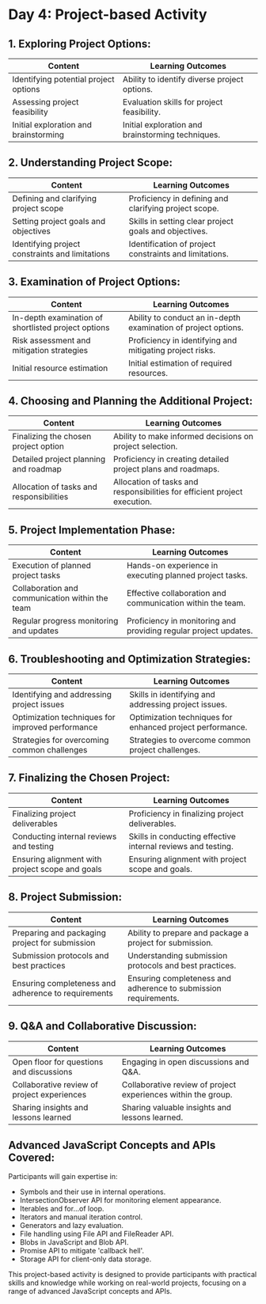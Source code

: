 # Day 4: Project-based Activity

## 1. Exploring Project Options:

| Content                               | Learning Outcomes                                      |
|---------------------------------------|--------------------------------------------------------|
| Identifying potential project options | Ability to identify diverse project options.            |
| Assessing project feasibility         | Evaluation skills for project feasibility.             |
| Initial exploration and brainstorming | Initial exploration and brainstorming techniques.     |

## 2. Understanding Project Scope:

| Content                               | Learning Outcomes                                      |
|---------------------------------------|--------------------------------------------------------|
| Defining and clarifying project scope | Proficiency in defining and clarifying project scope.  |
| Setting project goals and objectives  | Skills in setting clear project goals and objectives.  |
| Identifying project constraints and limitations | Identification of project constraints and limitations.|

## 3. Examination of Project Options:

| Content                               | Learning Outcomes                                      |
|---------------------------------------|--------------------------------------------------------|
| In-depth examination of shortlisted project options | Ability to conduct an in-depth examination of project options.|
| Risk assessment and mitigation strategies | Proficiency in identifying and mitigating project risks.|
| Initial resource estimation            | Initial estimation of required resources.              |

## 4. Choosing and Planning the Additional Project:

| Content                               | Learning Outcomes                                      |
|---------------------------------------|--------------------------------------------------------|
| Finalizing the chosen project option   | Ability to make informed decisions on project selection.|
| Detailed project planning and roadmap  | Proficiency in creating detailed project plans and roadmaps.|
| Allocation of tasks and responsibilities | Allocation of tasks and responsibilities for efficient project execution.|

## 5. Project Implementation Phase:

| Content                               | Learning Outcomes                                      |
|---------------------------------------|--------------------------------------------------------|
| Execution of planned project tasks     | Hands-on experience in executing planned project tasks.|
| Collaboration and communication within the team | Effective collaboration and communication within the team.|
| Regular progress monitoring and updates | Proficiency in monitoring and providing regular project updates.|

## 6. Troubleshooting and Optimization Strategies:

| Content                               | Learning Outcomes                                      |
|---------------------------------------|--------------------------------------------------------|
| Identifying and addressing project issues | Skills in identifying and addressing project issues.   |
| Optimization techniques for improved performance | Optimization techniques for enhanced project performance.|
| Strategies for overcoming common challenges | Strategies to overcome common project challenges.     |

## 7. Finalizing the Chosen Project:

| Content                               | Learning Outcomes                                      |
|---------------------------------------|--------------------------------------------------------|
| Finalizing project deliverables        | Proficiency in finalizing project deliverables.        |
| Conducting internal reviews and testing | Skills in conducting effective internal reviews and testing.|
| Ensuring alignment with project scope and goals | Ensuring alignment with project scope and goals.     |

## 8. Project Submission:

| Content                               | Learning Outcomes                                      |
|---------------------------------------|--------------------------------------------------------|
| Preparing and packaging project for submission | Ability to prepare and package a project for submission.|
| Submission protocols and best practices | Understanding submission protocols and best practices.|
| Ensuring completeness and adherence to requirements | Ensuring completeness and adherence to submission requirements.|

## 9. Q&A and Collaborative Discussion:

| Content                               | Learning Outcomes                                      |
|---------------------------------------|--------------------------------------------------------|
| Open floor for questions and discussions | Engaging in open discussions and Q&A.                  |
| Collaborative review of project experiences | Collaborative review of project experiences within the group.|
| Sharing insights and lessons learned   | Sharing valuable insights and lessons learned.         |

## Advanced JavaScript Concepts and APIs Covered:

Participants will gain expertise in:

- Symbols and their use in internal operations.
- IntersectionObserver API for monitoring element appearance.
- Iterables and for...of loop.
- Iterators and manual iteration control.
- Generators and lazy evaluation.
- File handling using File API and FileReader API.
- Blobs in JavaScript and Blob API.
- Promise API to mitigate 'callback hell'.
- Storage API for client-only data storage.

This project-based activity is designed to provide participants with practical skills and knowledge while working on real-world projects, focusing on a range of advanced JavaScript concepts and APIs.
